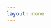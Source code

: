 ```yaml
---
layout: none
---
```


<RedoclyAPIBlock src="https://developer-stage.adobe.com/redocly-test/openapi/generative_fill.yaml" width="600px" disableSidebar disableSearch />

